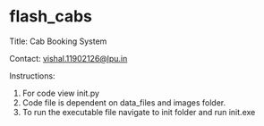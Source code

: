 # flash_cabs

Title: Cab Booking System

Contact: vishal.11902126@lpu.in

Instructions:
1. For code view init.py
2. Code file is dependent on data_files and images folder.
3. To run the executable file navigate to init folder and run init.exe
